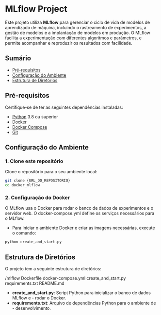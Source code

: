 # MLflow Project

Este projeto utiliza **MLflow** para gerenciar o ciclo de vida de modelos de aprendizado de máquina, incluindo o rastreamento de experimentos, a gestão de modelos e a implantação de modelos em produção. O MLflow facilita a experimentação com diferentes algoritmos e parâmetros, e permite acompanhar e reproduzir os resultados com facilidade.

## Sumário

- [Pré-requisitos](#pré-requisitos)
- [Configuração do Ambiente](#configuração-do-ambiente)
- [Estrutura de Diretórios](#estrutura-de-diretórios)

## Pré-requisitos

Certifique-se de ter as seguintes dependências instaladas:

- [Python](https://www.python.org/) 3.8 ou superior
- [Docker](https://www.docker.com/get-started)
- [Docker Compose](https://docs.docker.com/compose/install/)
- [Git](https://git-scm.com/)

## Configuração do Ambiente

### 1. Clone este repositório

Clone o repositório para o seu ambiente local:

```bash
git clone {URL_DO_REPOSITORIO}
cd docker_mlflow
```

### 2. Configuração do Docker

O MLflow usa o Docker para rodar o banco de dados de experimentos e o servidor web. O docker-compose.yml define os serviços necessários para o MLflow.

- Para iniciar o ambiente Docker e criar as imagens necessárias, execute o comando:

```bash
python create_and_start.py
```

## Estrutura de Diretórios

O projeto tem a seguinte estrutura de diretórios:

/mlflow
    Dockerfile
    docker-compose.yml
    create_and_start.py
    requirements.txt
    README.md

- **create_and_start.py**: Script Python para inicializar o banco de dados MLflow e - rodar o Docker.
- **requirements.txt**: Arquivo de dependências Python para o ambiente de - desenvolvimento.